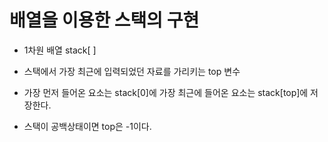 # 배열을 이용한 스택의 구현

- 1차원 배열 stack[ ]

- 스택에서 가장 최근에 입력되었던 자료를 가리키는 top 변수

- 가장 먼저 들어온 요소는 stack[0]에 가장 최근에 들어온 요소는 stack[top]에 저장한다.

- 스택이 공백상태이면 top은 -1이다.